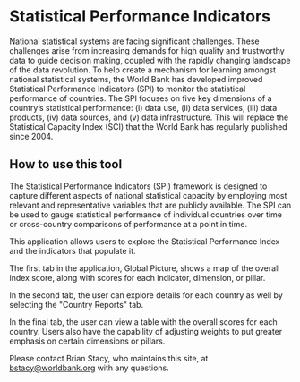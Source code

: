 # Statistical Performance Indicators

National statistical systems are facing significant challenges. These challenges arise from increasing demands for high quality and trustworthy data to guide decision making, coupled with the rapidly changing landscape of the data revolution. To help create a mechanism for learning amongst national statistical systems, the World Bank has developed improved Statistical Performance Indicators (SPI) to monitor the statistical performance of countries. The SPI focuses on five key dimensions of a country’s statistical performance: (i) data use, (ii) data services, (iii) data products, (iv) data sources, and (v) data infrastructure.  This will replace the Statistical Capacity Index (SCI) that the World Bank has regularly published since 2004. 

## How to use this tool
The Statistical Performance Indicators (SPI) framework is designed to capture different aspects of national statistical capacity by employing most relevant and representative
variables that are publicly available. The SPI can be used to gauge
statistical performance of individual countries over time or
cross-country comparisons of performance at a point in time.

This application allows users to explore the Statistical Performance Index and the indicators that populate it.  

The first tab in the application, Global Picture, shows a map of the overall index score, along with scores for each indicator, dimension, or pillar.

In the second tab, the user can explore details for each country as well by selecting the "Country Reports" tab.

In the final tab, the user can view a table with the overall scores for each country.  Users also have the capability of adjusting weights to put greater emphasis on certain dimensions or pillars.

Please contact Brian Stacy, who maintains this site, at bstacy@worldbank.org with any questions.

